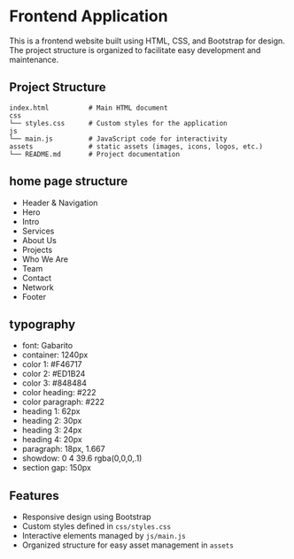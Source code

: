 # Frontend Application

This is a frontend website built using HTML, CSS, and Bootstrap for design. The project structure is organized to facilitate easy development and maintenance.

## Project Structure

```
index.html          # Main HTML document
css
└── styles.css      # Custom styles for the application
js
└── main.js         # JavaScript code for interactivity
assets              # static assets (images, icons, logos, etc.)
└── README.md       # Project documentation

```

## home page structure
- Header & Navigation
- Hero
- Intro
- Services
- About Us
- Projects
- Who We Are
- Team
- Contact
- Network
- Footer

## typography
- font: Gabarito
- container: 1240px
- color 1: #F46717
- color 2: #ED1B24
- color 3: #848484
- color heading: #222
- color paragraph: #222
- heading 1: 62px
- heading 2: 30px
- heading 3: 24px
- heading 4: 20px
- paragraph: 18px, 1.667
- showdow: 0 4 39.6 rgba(0,0,0,.1)
- section gap: 150px





## Features

- Responsive design using Bootstrap
- Custom styles defined in `css/styles.css`
- Interactive elements managed by `js/main.js`
- Organized structure for easy asset management in `assets`
